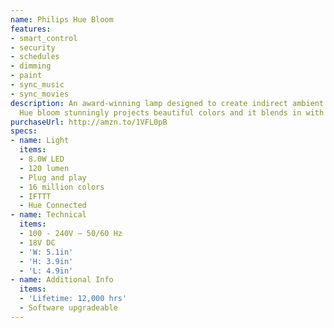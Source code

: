 ```yaml
---
name: Philips Hue Bloom
features:
- smart_control
- security
- schedules
- dimming
- paint
- sync_music
- sync_movies
description: An award-winning lamp designed to create indirect ambient lighting, Philips
  Hue bloom stunningly projects beautiful colors and it blends in with any interior.
purchaseUrl: http://amzn.to/1VFL0pB
specs:
- name: Light
  items:
  - 8.0W LED
  - 120 lumen
  - Plug and play
  - 16 million colors
  - IFTTT
  - Hue Connected
- name: Technical
  items:
  - 100 - 240V – 50/60 Hz
  - 18V DC
  - 'W: 5.1in'
  - 'H: 3.9in'
  - 'L: 4.9in'
- name: Additional Info
  items:
  - 'Lifetime: 12,000 hrs'
  - Software upgradeable
---
```

